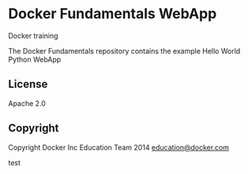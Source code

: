 Docker Fundamentals WebApp
==========================
Docker training

The Docker Fundamentals repository contains the example Hello World Python WebApp

## License

Apache 2.0

## Copyright

Copyright Docker Inc Education Team 2014 <education@docker.com>


test
